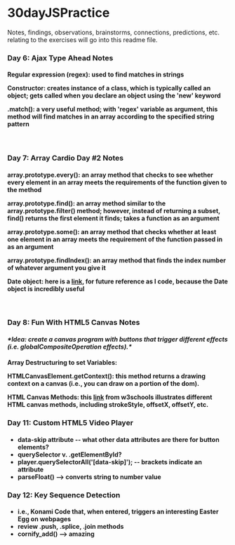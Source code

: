 # 30dayJSPractice
Notes, findings, observations, brainstorms, connections, predictions, etc. relating to the exercises will go into this readme file.

<h3><strong> Day 6: Ajax Type Ahead Notes </strong></h3>
<h4>
  <p><strong>Regular expression (regex):</strong> used to find matches in strings</p>
  <p><strong>Constructor:</strong> creates instance of a class, which is typically called an object; gets called when you declare an object using the 'new' keyword</p>
  <p><strong>.match():</strong> a very useful method; with 'regex' variable as argument, this method will find matches in an array according to the specified string pattern</p>
</h4>
<br/>
<h3><strong> Day 7: Array Cardio Day #2 Notes </strong></h3>
<h4>
  <p><strong>array.prototype.every()</strong>: an array method that checks to see whether every element in an array meets the requirements of the function given to the method </p>
  <p><strong>array.prototype.find()</strong>: an array method similar to the array.prototype.filter() method; however, instead of returning a subset, find() returns the first element it finds; takes a function as an argument</p>
  <p><strong>array.prototype.some()</strong>: an array method that checks whether at least one element in an array meets the requirement of the function passed in as an argument</p>
  <p><strong>array.prototype.findIndex()</strong>: an array method that finds the index number of whatever argument you give it</p>
  <p><strong>Date object</strong>: here is a <a href="https://developer.mozilla.org/en-US/docs/Web/JavaScript/Reference/Global_Objects/Date">link</a>, for future reference as I code, because the Date object is incredibly useful
</h4>
<br/>
<h3><strong> Day 8: Fun With HTML5 Canvas Notes </strong></h3>
<h4><i>*Idea: create a canvas program with buttons that trigger different effects (i.e. globalCompositeOperation effects).*</i></h4>

<h4>
  <p><strong>Array Destructuring to set Variables:</strong></p>
  <p><strong>HTMLCanvasElement.getContext()</strong>: this method returns a drawing context on a canvas (i.e., you can draw on a portion of the dom).</p>
  <p><strong>HTML Canvas Methods:</strong> this <a href="https://www.w3schools.com/tags/ref_canvas.asp"> link</a> from w3schools illustrates different HTML canvas methods, including strokeStyle, offsetX, offsetY, etc.</p>
</h4>

<h3><strong>Day 11: Custom HTML5 Video Player</strong></h3>
<h4>
  <ul>
    <li>data-skip attribute -- what other data attributes are there for button elements?</li>
    <li>querySelector v. .getElementById?</li>
    <li>player.querySelectorAll('[data-skip]'); -- brackets indicate an attribute</li>
    <li>parseFloat() --> converts string to number value</li>
  </ul>
  
  <h3><strong>Day 12: Key Sequence Detection</strong></h3>
<h4>
  <ul>
    <li>i.e., Konami Code that, when entered, triggers an interesting Easter Egg on webpages</li>
    <li>review .push, .splice, .join methods</li>
    <li>cornify_add() --> amazing</li>
  </ul>

